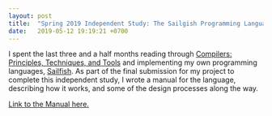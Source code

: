 ```yaml
---
layout: post
title:  "Spring 2019 Independent Study: The Sailgish Programming Language"
date:   2019-05-12 19:19:21 +0700
---
```


I spent the last three and a half months reading through [Compilers: Principles, Techniques, and Tools](https://www.google.com/url?sa=t&rct=j&q=&esrc=s&source=web&cd=4&ved=2ahUKEwii-u6fp43kAhW4FTQIHbsGB0MQFjADegQIABAB&url=https%3A%2F%2Fen.wikipedia.org%2Fwiki%2FCompilers%3A_Principles%2C_Techniques%2C_and_Tools&usg=AOvVaw3164Na6eLEcEJLdOc1a1f4) and implementing my own programming languages, [Sailfish](https://github.com/sailfish-lang). As part of the final submission for my project to complete this independent study, I wrote a manual for the language, describing how it works, and some of the design processes along the way.

[Link to the Manual here.](https://github.com/sailfish-lang/sailfishc/blob/master/Sailfish.pdf)